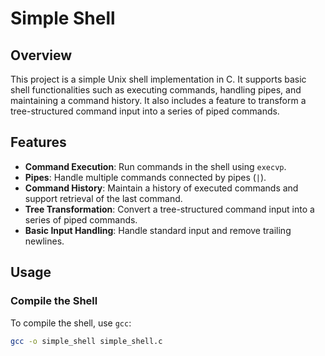 # Simple Shell

## Overview
This project is a simple Unix shell implementation in C. It supports basic shell functionalities such as executing commands, handling pipes, and maintaining a command history. It also includes a feature to transform a tree-structured command input into a series of piped commands.

## Features
- **Command Execution**: Run commands in the shell using `execvp`.
- **Pipes**: Handle multiple commands connected by pipes (`|`).
- **Command History**: Maintain a history of executed commands and support retrieval of the last command.
- **Tree Transformation**: Convert a tree-structured command input into a series of piped commands.
- **Basic Input Handling**: Handle standard input and remove trailing newlines.

## Usage

### Compile the Shell
To compile the shell, use `gcc`:
```bash
gcc -o simple_shell simple_shell.c

